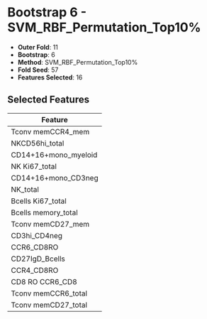 # Bootstrap 6 - SVM_RBF_Permutation_Top10%

- **Outer Fold**: 11
- **Bootstrap**: 6
- **Method**: SVM_RBF_Permutation_Top10%
- **Fold Seed**: 57
- **Features Selected**: 16

## Selected Features

| Feature |
|---------|
| Tconv memCCR4_mem |
| NKCD56hi_total |
| CD14+16+mono_myeloid |
| NK Ki67_total |
| CD14+16+mono_CD3neg |
| NK_total |
| Bcells Ki67_total |
| Bcells memory_total |
| Tconv memCD27_mem |
| CD3hi_CD4neg |
| CCR6_CD8RO |
| CD27IgD_Bcells |
| CCR4_CD8RO |
| CD8 RO CCR6_CD8 |
| Tconv memCCR6_total |
| Tconv memCD27_total |
